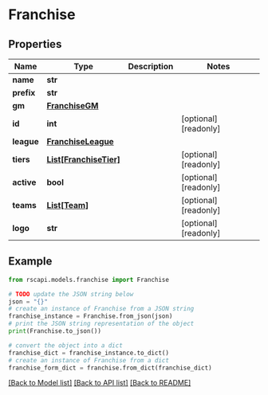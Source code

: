 # Franchise


## Properties

Name | Type | Description | Notes
------------ | ------------- | ------------- | -------------
**name** | **str** |  | 
**prefix** | **str** |  | 
**gm** | [**FranchiseGM**](FranchiseGM.md) |  | 
**id** | **int** |  | [optional] [readonly] 
**league** | [**FranchiseLeague**](FranchiseLeague.md) |  | 
**tiers** | [**List[FranchiseTier]**](FranchiseTier.md) |  | [optional] [readonly] 
**active** | **bool** |  | [optional] [readonly] 
**teams** | [**List[Team]**](Team.md) |  | [optional] [readonly] 
**logo** | **str** |  | [optional] [readonly] 

## Example

```python
from rscapi.models.franchise import Franchise

# TODO update the JSON string below
json = "{}"
# create an instance of Franchise from a JSON string
franchise_instance = Franchise.from_json(json)
# print the JSON string representation of the object
print(Franchise.to_json())

# convert the object into a dict
franchise_dict = franchise_instance.to_dict()
# create an instance of Franchise from a dict
franchise_form_dict = franchise.from_dict(franchise_dict)
```
[[Back to Model list]](../README.md#documentation-for-models) [[Back to API list]](../README.md#documentation-for-api-endpoints) [[Back to README]](../README.md)



